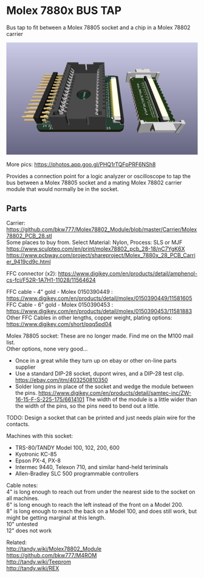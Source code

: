 # Molex 7880x BUS TAP
Bus tap to fit between a Molex 78805 socket and a chip in a Molex 78802 carrier

![](Molex_7880x_28_BUS_TAP.jpg)

More pics: https://photos.app.goo.gl/PHQ1rTQFpPRF6NSh8

Provides a connection point for a logic analyzer or oscilloscope to tap the bus between a Molex 78805 socket and a mating Molex 78802 carrier module that would normally be in the socket.

## Parts

Carrier: https://github.com/bkw777/Molex78802_Module/blob/master/Carrier/Molex78802_PCB_28.stl  
  Some places to buy from. Select Material: Nylon, Process: SLS or MJF  
  https://www.sculpteo.com/en/print/molex78802_pcb_28-18/nC7YgK6X  
  https://www.pcbway.com/project/shareproject/Molex_7880x_28_PCB_Carrier_9419cd9c.html

FFC connector (x2): https://www.digikey.com/en/products/detail/amphenol-cs-fci/F52R-1A7H1-11028/11564624

FFC cable - 4" gold - Molex 0150390449 : https://www.digikey.com/en/products/detail/molex/0150390449/11581605  
FFC Cable - 6" gold - Molex 0150390453 : https://www.digikey.com/en/products/detail/molex/0150390453/11581883  
Other FFC Cables in other lengths, copper weight, plating options: https://www.digikey.com/short/pqq5pd04  

Molex 78805 socket: These are no longer made. Find me on the M100 mail list.  
Other options, none very good...  
* Once in a great while they turn up on ebay or other on-line parts supplier
* Use a standard DIP-28 socket, dupont wires, and a DIP-28 test clip. https://ebay.com/itm/403250810350  
* Solder long pins in place of the socket and wedge the module between the pins. https://www.digikey.com/en/products/detail/samtec-inc/ZW-16-15-F-S-225-175/6614101
The width of the module is a little wider than the width of the pins, so the pins need to bend out a little.  

TODO: Design a socket that can be printed and just needs plain wire for the contacts.

Machines with this socket:  
* TRS-80/TANDY Model 100, 102, 200, 600
* Kyotronic KC-85
* Epson PX-4, PX-8
* Intermec 9440, Telexon 710, and similar hand-held teriminals
* Allen-Bradley SLC 500 programmable controllers

Cable notes:  
4" is long enough to reach out from under the nearest side to the socket on all machines.  
6" is long enough to reach the left instead of the front on a Model 200.  
8" is long enough to reach the back on a Model 100, and does still work, but might be getting marginal at this length.  
10" untested  
12" does not work

Related:  
http://tandy.wiki/Molex78802_Module  
https://github.com/bkw777/M4ROM  
http://tandy.wiki/Teeprom  
http://tandy.wiki/REX  
